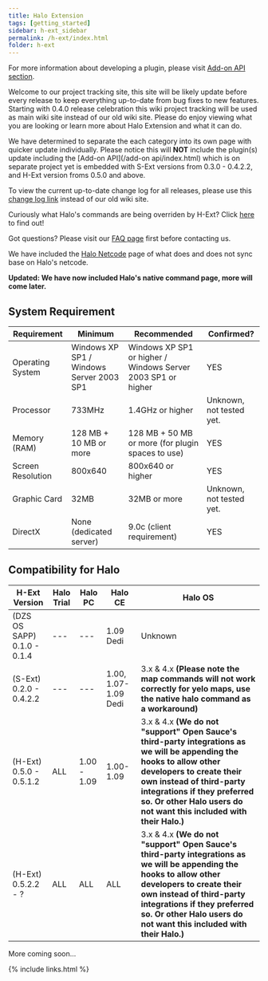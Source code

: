 ```yaml
---
title: Halo Extension
tags: [getting_started]
sidebar: h-ext_sidebar
permalink: /h-ext/index.html
folder: h-ext
---
```


For more information about developing a plugin, please visit [Add-on API section](/add-on%20api/index.html).

Welcome to our project tracking site, this site will be likely update before every release to keep everything up-to-date from bug fixes to new features. Starting with 0.4.0 release celebration this wiki project tracking will be used as main wiki site instead of our old wiki site. Please do enjoy viewing what you are looking or learn more about Halo Extension and what it can do.

We have determined to separate the each category into its own page with quicker update individually.  Please notice this will **NOT** include the plugin(s) update including the [Add-on API](/add-on api/index.html) which is on separate project yet is embedded with S-Ext versions from 0.3.0 - 0.4.2.2, and H-Ext version froms 0.5.0 and above.

To view the current up-to-date change log for all releases, please use this [change log link](changelog.html) instead of our old wiki site.

Curiously what Halo's commands are being overriden by H-Ext? Click [here](commands.html) to find out!

Got questions? Please visit our [FAQ page](faq.html) first before contacting us.

We have included the [Halo Netcode](halo_netcode.html) page of what does and does not sync base on Halo's netcode.

**Updated: We have now included Halo's native command page, more will come later.**

## System Requirement

| Requirement | Minimum | Recommended | Confirmed? |
| --- | --- | --- | --- |
| Operating System | Windows XP SP1 / Windows Server 2003 SP1 | Windows XP SP1 or higher / Windows Server 2003 SP1 or higher | YES |
| Processor | 733MHz | 1.4GHz or higher | Unknown, not tested yet. |
| Memory (RAM) | 128 MB + 10 MB or more | 128 MB + 50 MB or more (for plugin spaces to use) | YES |
| Screen Resolution | 800x640 | 800x640 or higher | YES |
| Graphic Card | 32MB | 32MB or more | Unknown, not tested yet. |
| DirectX | None (dedicated server) | 9.0c (client requirement) | YES |

## Compatibility for Halo

| H-Ext Version | Halo Trial | Halo PC | Halo CE | Halo OS
| --- | --- | --- | --- | --- |
| (DZS OS SAPP)<br/>0.1.0 - 0.1.4 | --- | --- | 1.09 Dedi | Unknown |
| (S-Ext)<br/>0.2.0 - 0.4.2.2 | --- | --- | 1.00, 1.07-1.09 Dedi | 3.x & 4.x **(Please note the map commands will not work correctly for yelo maps, use the native halo command as a workaround)** |
| (H-Ext)<br/>0.5.0 - 0.5.1.2 | ALL | 1.00 - 1.09 | 1.00-1.09 |3.x & 4.x **(We do not "support" Open Sauce's third-party integrations as we will be appending the hooks to allow other developers to create their own instead of third-party integrations if they preferred so. Or other Halo users do not want this included with their Halo.)** |
| (H-Ext)<br/>0.5.2.2 - ? | ALL | ALL | ALL | 3.x & 4.x **(We do not "support" Open Sauce's third-party integrations as we will be appending the hooks to allow other developers to create their own instead of third-party integrations if they preferred so. Or other Halo users do not want this included with their Halo.)** |


More coming soon...

{% include links.html %}
